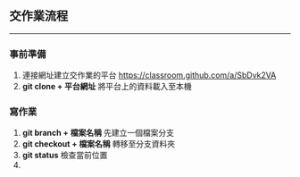 ## 交作業流程
***
### 事前準備

1. 連接網址建立交作業的平台 https://classroom.github.com/a/SbDvk2VA  
2. **git clone + 平台網址**  將平台上的資料載入至本機

### 寫作業

1. **git branch + 檔案名稱** 先建立一個檔案分支
2. **git checkout + 檔案名稱** 轉移至分支資料夾
2. **git status** 檢查當前位置
4. 